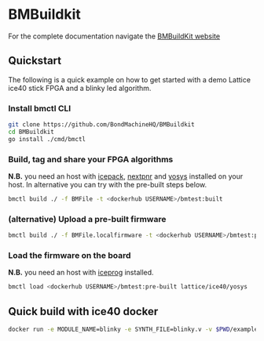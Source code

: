 # BMBuildkit

For the complete documentation navigate the [BMBuildKit website](https://bondmachinehq.github.io/BMBuildkit/)

## Quickstart

The following is a quick example on how to get started with a demo Lattice ice40 stick FPGA and a blinky led algorithm.

### Install bmctl CLI

```bash
git clone https://github.com/BondMachineHQ/BMBuildkit
cd BMBuildkit 
go install ./cmd/bmctl
```

### Build, tag and share your FPGA algorithms

__N.B.__ you need an host
with [icepack](https://github.com/YosysHQ/icestorm), [nextpnr](https://github.com/YosysHQ/nextpnr)
and [yosys](https://github.com/YosysHQ/yosys) installed on your host. In alternative you can try with the pre-built
steps below.

```bash
bmctl build ./ -f BMFile -t <dockerhub USERNAME>/bmtest:built
```

### (alternative) Upload a pre-built firmware

```bash
bmctl build ./ -f BMFile.localfirmware -t <dockerhub USERNAME>/bmtest:pre-built
```

### Load the firmware on the board

__N.B.__ you need an host with [iceprog](https://github.com/YosysHQ/icestorm) installed.

```bash
bmctl load <dockerhub USERNAME>/bmtest:pre-built lattice/ice40/yosys
```

## Quick build with ice40 docker

```bash
docker run -e MODULE_NAME=blinky -e SYNTH_FILE=blinky.v -v $PWD/examples/blinky:/opt/source -ti dciangot/yosys bash
```

